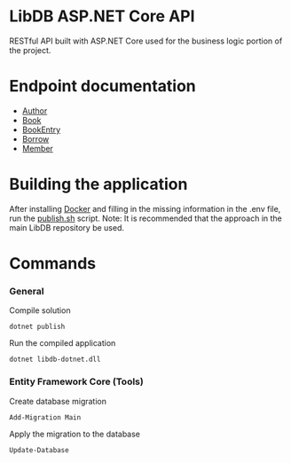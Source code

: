 # LibDB ASP.NET Core API

RESTful API built with ASP.NET Core used for the business logic portion of the project.

# Endpoint documentation

- [Author](docs/author.md)
- [Book](docs/book.md)
- [BookEntry](docs/book_entry_.md)
- [Borrow](docs/borrow.md)
- [Member](docs/member.md)

# Building the application

After installing [Docker](https://www.docker.com/) and filling in the missing information in the .env file, run the [publish.sh](https://github.com/HHACarvalho/libdb-dotnet/blob/main/publish.sh) script. Note: It is recommended that the approach in the main LibDB repository be used.

# Commands

### General

Compile solution

```
dotnet publish
```

Run the compiled application

```
dotnet libdb-dotnet.dll
```

### Entity Framework Core (Tools)

Create database migration

```
Add-Migration Main
```

Apply the migration to the database

```
Update-Database
```
